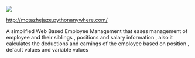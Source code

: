 <img src="https://mostaql.hsoubcdn.com/uploads/471854-rTZsk-1536476793-EmpManager.png"/>





http://motazhejaze.pythonanywhere.com/

A simplified Web Based Employee Management that eases management of employee and their siblings , positions and salary information , also it calculates the deductions and earnings of the employee based on position , default values and variable values

